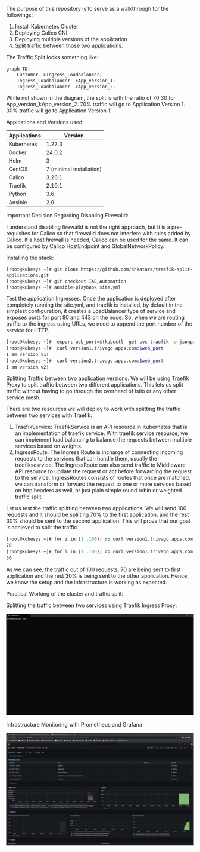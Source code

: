 The purpose of this repository is to serve as a walkthrough for the followings:

1. Install Kubernetes Cluster
2. Deploying Calico CNI
3. Deploying multiple versions of the application
4. Split traffic between those two applications.

The Traffic Split looks something like:

```mermaid
graph TD;
    Customer-->Ingress_Loadbalancer;
    Ingress_Loadbalancer-->App_version_1;
    Ingress_Loadbalancer-->App_version_2;
```

While not shown in the diagram, the split is with the ratio of 70:30 for App_version_1:App_version_2. 
70% traffic will go to Application Version 1.
30% traffic will go to Application Version 1.

Appications and Versions used:


| Applications  | Version |
| ------------- | ------------- |
| Kubernetes  | 1.27.3  |
| Docker  | 24.0.2  |
| Helm  | 3 |
| CentOS  | 7 (minimal installation)  |
| Calico  | 3.26.1 |
| Traefik  | 2.10.1 |
| Python  | 3.6 |
| Ansible  | 2.9 |

Important Decision Regarding Disabling Firewalld:

I understand disabling firewalld is not the right approach, but it is a pre-requisites for Calico so that firewalld does not interfere with rules added by Calico. 
If a host firewall is needed, Calico can be used for the same.  It can be configured by Calico HostEndpoint and GlobalNetworkPolicy. 

Installing the stack:

```
[root@kubesys ~]# git clone https://github.com/shkatara/traefik-split-applications.git
[root@kubesys ~]# git checkout IAC_Automation 
[root@kubesys ~]# ansible-playbook site.yml

```

Test the application Ingresses.
Once the application is deployed after completely running the site.yml, and traefik is installed, by default in the simplest configuration, it creates a LoadBalancer type of service and exposes ports for port 80 and 443 on the node. So, when we are routing traffic to the ingress using URLs, we need to append the port number of the service for HTTP. 


```bash
[root@kubesys ~]#  export web_port=$(kubectl  get svc traefik -o jsonpath='{.spec.ports[0].nodePort}')
[root@kubesys ~]#  curl version1.trivago.apps.com:$web_port
I am version v1!
[root@kubesys ~]#  curl version2.trivago.apps.com:$web_port
I am version v2!
```

Splitting Traffic between two application versions.
We will be using Traefik Proxy to split traffic between two different applications. This lets us split traffic without having to go through the overhead of istio or any other service mesh. 

There are two resources we will deploy to work with splitting the traffic between two services with Traefik:
1. TraefikService: TraefikService is an API resource in Kubernetes that is an implementation of traefik service. With traefik service resource, we can implement load balancing to balance the requests between multiple services based on weights. 
2. IngressRoute: The Ingress Route is incharge of connecting incoming requests to the services that can handle them, usually the traefiksesrvice. The IngressRoute can also  send traffic to Middleware API resource to update the request or act before forwarding the request to the service. IngressRoutes consists of routes that once are matched, we can transform or forward the request to one or more services based on http headers as well, or just plain simple round robin or weighted traffic split. 


Let us test the traffic splitting between two applications. We will send 100 requests and it should be spliiting 70% to the first application, and the rest 30% should be sent to the second application. This will prove that our goal is achieved to split the traffic

```bash
[root@kubesys ~]# for i in {1..100}; do curl version1.trivago.apps.com:$web_port 2>/dev/null; done | grep v1 | wc -l
70
[root@kubesys ~]# for i in {1..100}; do curl version1.trivago.apps.com:$web_port 2>/dev/null; done | grep v2 | wc -l
30
```

As we can see, the traffic out of 100 requests, 70 are being sent to first application and the rest 30% is being sent to the other application. Hence, we know the setup and the infrastructure is working as expected.

Practical Working of the cluster and traffic split:

Splitting the traffic between two services using Traefik Ingress Proxy:

![Traefik Split](https://raw.githubusercontent.com/shkatara/traefik-split-applications/main/trivago_traefik_split.gif)

Infrastructure Monitoring with Prometheus and Grafana

![Infrastructure_Monitoring](https://raw.githubusercontent.com/shkatara/traefik-split-applications/main/prometheus-grafana-monitoring.gif)
